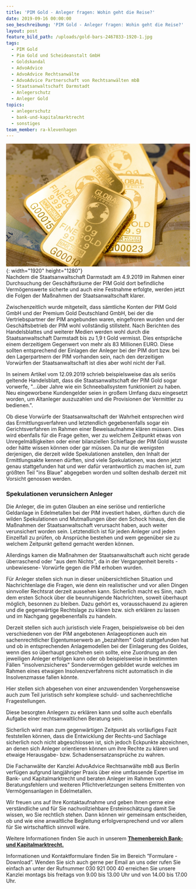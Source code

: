 ```yaml
---
title: 'PIM Gold - Anleger fragen: Wohin geht die Reise?'
date: 2019-09-16 00:00:00
seo_beschreibung: 'PIM Gold - Anleger fragen: Wohin geht die Reise?'
layout: post
feature_bild_path: /uploads/gold-bars-2467833-1920-1.jpg
tags:
  - PIM Gold
  - Pim Gold und Scheideanstalt GmbH
  - Goldskandal
  - AdvoAdvice
  - AdvoAdvice Rechtsanwälte
  - AdvoAdvice Partnerschaft von Rechtsanwälten mbB
  - Staatsanwaltschaft Darmstadt
  - Anlegerschutz
  - Anleger Gold
topics:
  - anlegerschutz
  - bank-und-kapitalmarktrecht
  - sonstiges
team_member: ra-klevenhagen
---
```


![](/uploads/gold-bars-2467833-1920-2.jpg){: width="1920" height="1280"}<br>Nachdem die Staatsanwaltschaft Darmstadt am 4.9.2019 im Rahmen einer Durchsuchung der Gesch&auml;ftsr&auml;ume der PIM Gold dort befindliche Vermögenswerte sicherte und auch eine Festnahme erfolgte, werden jetzt die Folgen der Ma&szlig;nahmen der Staatsanwaltschaft klarer.&nbsp;

Zwischenzeitlich wurde mitgeteilt, dass s&auml;mtliche Konten der PIM Gold GmbH und der Premium Gold Deutschland GmbH, bei der die Vertriebspartner der PIM angebunden waren, eingefroren wurden und der Gesch&auml;ftsbetrieb der PIM wohl vollst&auml;ndig stillsteht. Nach Berichten des Handelsblattes und weiterer Medien werden wohl durch die Staatsanwaltschaft Darmstadt bis zu 1,9 t Gold vermisst. Dies entspr&auml;che einem derzeitigem Gegenwert von mehr als 83 Millionen EURO. Diese sollten entsprechend der Einlagen der Anleger bei der PIM dort bzw. bei den Lagerpartnern der PIM vorhanden sein, nach den derzeitigen Vorw&uuml;rfen der Staatsanwaltschaft ist dies aber wohl nicht der Fall.

In seinem Artikel vom 12.09.2019 schrieb beispielsweise das als seriös geltende Handelsblatt, dass die Staatsanwaltschaft der PIM Gold sogar vorwerfe, "…&uuml;ber Jahre wie ein Schneeballsystem funktioniert zu haben. Neu eingeworbene Kundengelder seien in gro&szlig;em Umfang dazu eingesetzt worden, um Altanleger auszuzahlen und die Provisionen der Vermittler zu bedienen.".

Ob diese Vorw&uuml;rfe der Staatsanwaltschaft der Wahrheit entsprechen wird das Ermittlungsverfahren und letztendlich gegebenenfalls sogar ein Gerichtsverfahren im Rahmen einer Beweisaufnahme kl&auml;ren m&uuml;ssen. Dies wird ebenfalls f&uuml;r die Frage gelten, wer zu welchem Zeitpunkt etwas von Unregelm&auml;&szlig;igkeiten oder einer bilanziellen Schieflage der PIM Gold wusste oder h&auml;tte wissen können oder gar m&uuml;ssen. Da nur die wenigsten derjenigen, die derzeit wilde Spekulationen anstellen, den Inhalt der Ermittlungsakte kennen d&uuml;rften, sind viele Spekulationen, was denn jetzt genau stattgefunden hat und wer daf&uuml;r verantwortlich zu machen ist, zum grö&szlig;ten Teil "ins Blaue" abgegeben worden und sollten deshalb derzeit mit Vorsicht genossen werden.&nbsp;

### Spekulationen verunsichern Anleger

Die Anleger, die im guten Glauben an eine seriöse und rentierliche Geldanlage in Edelmetallen bei der PIM investiert haben, d&uuml;rften durch die wilden Spekulationen und Mutma&szlig;ungen &uuml;ber den Schock hinaus, den die Ma&szlig;nahmen der Staatsanwaltschaft verursacht haben, auch weiter verunsichert worden sein. Letztendlich ist f&uuml;r jeden Anleger und jeden Einzelfall zu pr&uuml;fen, ob Anspr&uuml;che bestehen und wem gegen&uuml;ber sie zu welchem Zeitpunkt geltend gemacht werden können.

Allerdings kamen die Ma&szlig;nahmen der Staatsanwaltschaft auch nicht gerade &uuml;berraschend oder "aus dem Nichts", da in der Vergangenheit bereits -unbewiesene- Vorw&uuml;rfe gegen die PIM erhoben wurden.

F&uuml;r Anleger stellen sich nun in dieser un&uuml;bersichtlichen Situation und Nachrichtenlage die Fragen, wie denn ein realistischer und vor allen Dingen sinnvoller Rechtsrat derzeit aussehen kann. Sicherlich macht es Sinn, nach dem ersten Schock &uuml;ber die beunruhigende Nachrichten, soweit &uuml;berhaupt möglich, besonnen zu bleiben. Dazu gehört es, vorausschauend zu agieren und die gegenw&auml;rtige Rechtslage zu kl&auml;ren bzw. sich erkl&auml;ren zu lassen und im Nachgang gegebenenfalls zu handeln.

Derzeit stellen sich auch juristisch viele Fragen, beispielsweise ob bei den verschiedenen von der PIM angebotenen Anlageoptionen auch ein sachenrechtlicher Eigentumserwerb an „bezahltem" Gold stattgefunden hat und ob in entsprechenden Anlagemodellen bei der Einlagerung des Goldes, wenn dies so &uuml;berhaupt geschehen sein sollte, eine Zuordnung an den jeweiligen Anleger erfolgen kann oder ob beispielsweise in bestimmten F&auml;llen "insolvenzsicheres" Sondervermögen gebildet wurde welches im Rahmen eines etwaigen Insolvenzverfahrens nicht automatisch in die Insolvenzmasse fallen könnte.&nbsp;

Hier stellen sich abgesehen von einer anzuwendenden Vorgehensweise auch zum Teil juristisch sehr komplexe schuld- und sachenrechtliche Fragestellungen.

Diese besorgten Anlegern zu erkl&auml;ren kann und sollte auch ebenfalls Aufgabe einer rechtsanwaltlichen Beratung sein.

Sicherlich wird man zum gegenw&auml;rtigen Zeitpunkt als vorl&auml;ufiges Fazit feststellen können, dass die Entwicklung der Rechts-und Sachlage sicherlich noch nicht abgeschlossen ist, sich jedoch Eckpunkte abzeichnen, an denen sich Anleger orientieren können um ihre Rechte zu kl&auml;ren und etwaige Herausgabe- bzw. Schadensersatzanspr&uuml;che zu wahren.

Die Fachanw&auml;lte der Kanzlei AdvoAdvice Rechtsanw&auml;lte mbB aus Berlin verf&uuml;gen aufgrund langj&auml;hriger Praxis &uuml;ber eine umfassende Expertise im Bank- und Kapitalmarktrecht und beraten Anleger im Rahmen von Beratungsfehlern und weiteren Pflichtverletzungen seitens Emittenten von Vermögensanlagen in Edelmetallen.

Wir freuen uns auf Ihre Kontaktaufnahme und geben Ihnen gerne eine verst&auml;ndliche und f&uuml;r Sie nachvollziehbare Ersteinsch&auml;tzung damit Sie wissen, wo Sie rechtlich stehen. Dann können wir gemeinsam entscheiden, ob und wie eine anwaltliche Begleitung erfolgversprechend und vor allem f&uuml;r Sie wirtschaftlich sinnvoll w&auml;re.

Weitere Informationen finden Sie auch in unserem&nbsp;[**Themenbereich Bank- und Kapitalmarktrecht.**](https://advoadvice.de/themen/bank-und-kapitalmarktrecht/)

Informationen und Kontaktformulare finden Sie im Bereich ”Formulare - Download”. Wenden Sie sich auch gerne per Email an uns oder rufen Sie einfach an unter der Rufnummer 030 921 000 40 erreichen Sie unsere Kanzlei montags bis freitags von 9.00 bis 13.00 Uhr und von 14.00 bis 17.00 Uhr.&nbsp;